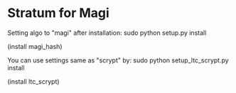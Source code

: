 Stratum for Magi
=========

Setting algo to "magi" after installation: sudo python setup.py install

(install magi_hash)


You can use settings same as "scrypt" by: sudo python setup_ltc_scrypt.py install

(install ltc_scrypt)
